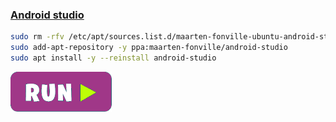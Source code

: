 ### [Android studio](https://developer.android.com/studio?hl=pt-br)
```bash
sudo rm -rfv /etc/apt/sources.list.d/maarten-fonville-ubuntu-android-studio* /etc/apt/trusted.gpg.d/maarten-fonville-ubuntu-android-studio*
sudo add-apt-repository -y ppa:maarten-fonville/android-studio
sudo apt install -y --reinstall android-studio
```
[![bashrun-url](images/bashrun-url.png)](br:android-studio)
